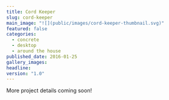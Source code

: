 ```yaml
---
title: Cord Keeper
slug: cord-keeper
main_image: "![](public/images/cord-keeper-thumbnail.svg)"
featured: false
categories:
  - concrete
  - desktop
  - around the house
published_date: 2016-01-25
gallery_images: 
headline: 
version: "1.0"
---
```


More project details coming soon!